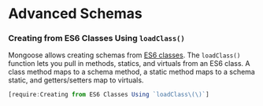 # Advanced Schemas

### Creating from ES6 Classes Using `loadClass()`

Mongoose allows creating schemas from [ES6 classes](https://developer.mozilla.org/en-US/docs/Web/JavaScript/Reference/Classes).
The `loadClass()` function lets you pull in methods,
statics, and virtuals from an ES6 class. A class method maps to a schema
method, a static method maps to a schema static, and getters/setters map
to virtuals.

```javascript
[require:Creating from ES6 Classes Using `loadClass\(\)`]
```